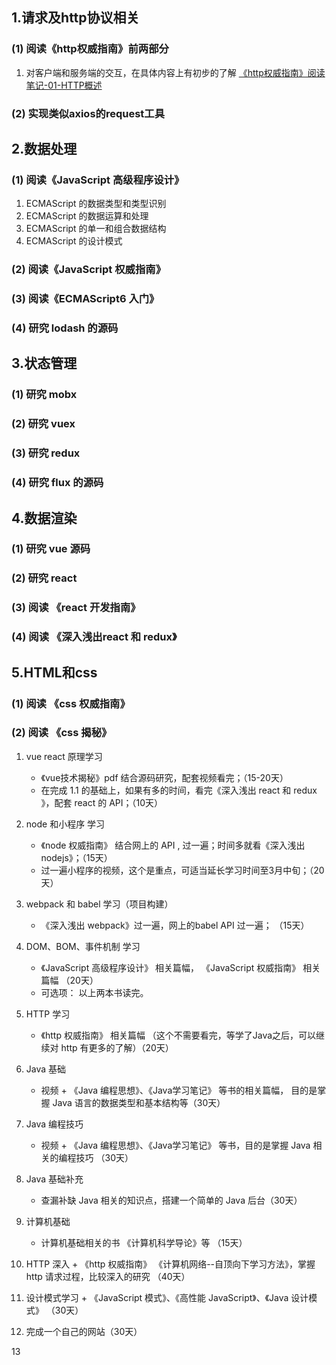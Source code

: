 ## 1.请求及http协议相关
### (1) 阅读《http权威指南》前两部分

1. 对客户端和服务端的交互，在具体内容上有初步的了解 [《http权威指南》阅读笔记-01-HTTP概述](https://github.com/yukaigmm/front-end-study/blob/master/01-request/http权威指南-阅读笔记-01-HTTP概述.md)

### (2) 实现类似axios的request工具
## 2.数据处理
### (1) 阅读《JavaScript 高级程序设计》
1.  ECMAScript 的数据类型和类型识别
2.  ECMAScript 的数据运算和处理
3.  ECMAScript 的单一和组合数据结构
4.  ECMAScript 的设计模式
### (2) 阅读《JavaScript 权威指南》
### (3) 阅读《ECMAScript6 入门》
### (4) 研究 lodash 的源码
## 3.状态管理
### (1) 研究 mobx
### (2) 研究 vuex
### (3) 研究 redux
### (4) 研究 flux 的源码
## 4.数据渲染
### (1) 研究 vue 源码
### (2) 研究 react
### (3) 阅读 《react 开发指南》
### (4) 阅读 《深入浅出react 和 redux》
## 5.HTML和css
### (1) 阅读 《css 权威指南》
### (2) 阅读 《css 揭秘》




<!-- 以下学习任务均需要有学习总结文档输出 -->
 1. vue react 原理学习
    + 《vue技术揭秘》pdf 结合源码研究，配套视频看完；（15-20天）
    + 在完成 1.1 的基础上，如果有多的时间，看完《深入浅出 react 和 redux 》，配套 react 的 API；（10天）

 2. node 和小程序 学习
    + 《node 权威指南》 结合网上的 API , 过一遍；时间多就看《深入浅出 nodejs》；（15天）
    + 过一遍小程序的视频，这个是重点，可适当延长学习时间至3月中旬；（20天）

 3. webpack 和 babel 学习（项目构建）
    + 《深入浅出 webpack》过一遍，网上的babel API 过一遍； （15天）

 4. DOM、BOM、事件机制 学习
    + 《JavaScript 高级程序设计》 相关篇幅， 《JavaScript 权威指南》 相关篇幅 （20天）
    + 可选项： 以上两本书读完。

 5. HTTP 学习
    + 《http 权威指南》 相关篇幅 （这个不需要看完，等学了Java之后，可以继续对 http 有更多的了解）（20天）

 6. Java 基础
    + 视频 + 《Java 编程思想》、《Java学习笔记》 等书的相关篇幅， 目的是掌握 Java 语言的数据类型和基本结构等（30天）

 7. Java 编程技巧
    + 视频 + 《Java 编程思想》、《Java学习笔记》 等书，目的是掌握 Java 相关的编程技巧 （30天）

 8. Java 基础补充
    + 查漏补缺 Java 相关的知识点，搭建一个简单的 Java 后台（30天）

 9. 计算机基础
    + 计算机基础相关的书 《计算机科学导论》等 （15天）

 10. HTTP 深入
    + 《http 权威指南》 《计算机网络--自顶向下学习方法》，掌握http 请求过程，比较深入的研究  （40天）

 11. 设计模式学习
    + 《JavaScript 模式》、《高性能 JavaScript》、《Java 设计模式》 （30天）

 12. 完成一个自己的网站（30天）
 
 13